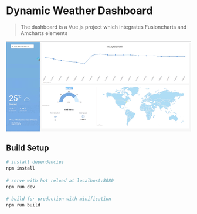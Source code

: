 # Dynamic Weather Dashboard

> The dashboard is a Vue.js project which integrates Fusioncharts and Amcharts elements

![dashboard](images/dashboard.gif)

## Build Setup

``` bash
# install dependencies
npm install

# serve with hot reload at localhost:8080
npm run dev

# build for production with minification
npm run build
```
